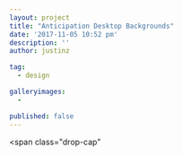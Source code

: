 ```yaml
---
layout: project
title: "Anticipation Desktop Backgrounds"
date: '2017-11-05 10:52	pm'
description: ''
author: justinz	

tag:
  - design

galleryimages:
  - 

published: false
---
```


<span class="drop-cap"